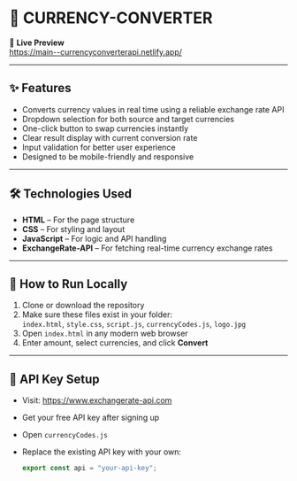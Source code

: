 # 💱 CURRENCY-CONVERTER

🔗 **Live Preview**  
https://main--currencyconverterapi.netlify.app/

---

## ✨ Features

- Converts currency values in real time using a reliable exchange rate API  
- Dropdown selection for both source and target currencies  
- One-click button to swap currencies instantly  
- Clear result display with current conversion rate  
- Input validation for better user experience  
- Designed to be mobile-friendly and responsive

---

## 🛠 Technologies Used

- **HTML** – For the page structure  
- **CSS** – For styling and layout  
- **JavaScript** – For logic and API handling  
- **ExchangeRate-API** – For fetching real-time currency exchange rates

---

## 🚀 How to Run Locally

1. Clone or download the repository  
2. Make sure these files exist in your folder:  
   `index.html`, `style.css`, `script.js`, `currencyCodes.js`, `logo.jpg`  
3. Open `index.html` in any modern web browser  
4. Enter amount, select currencies, and click **Convert**

---

## 🔐 API Key Setup

- Visit: https://www.exchangerate-api.com  
- Get your free API key after signing up  
- Open `currencyCodes.js`  
- Replace the existing API key with your own:

  ```js
  export const api = "your-api-key";
